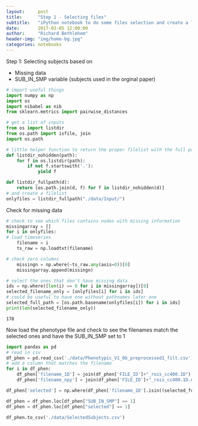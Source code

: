 ```yaml
---
layout:     post
title:      "Step 1 - Selecting files"
subtitle:   "iPython notebook to do some files selection and create a list of selected datasets"
date:       2017-03-05 12:00:00
author:     "Richard Bethlehem"
header-img: "img/home-bg.jpg"
categories: notebooks
---
```


Step 1: Selecting subjects based on
- Missing data
- SUB_IN_SMP variable (subjects used in the orginal paper)


```python
# import useful things
import numpy as np
import os
import nibabel as nib
from sklearn.metrics import pairwise_distances

# get a list of inputs
from os import listdir
from os.path import isfile, join
import os.path

# little helper function to return the proper filelist with the full path but that skips hidden files
def listdir_nohidden(path):
    for f in os.listdir(path):
        if not f.startswith('.'):
            yield f

def listdir_fullpath(d):
    return [os.path.join(d, f) for f in listdir_nohidden(d)]
# and create a filelist
onlyfiles = listdir_fullpath("./data/Input/")
```

Check for missing data


```python
# check to see which files contains nodes with missing information
missingarray = []
for i in onlyfiles:
# load timeseries
    filename = i
    ts_raw = np.loadtxt(filename)

# check zero columns
    missingn = np.where(~ts_raw.any(axis=0))[0]
    missingarray.append(missingn)

# select the ones that don't have missing data
ids = np.where([len(i) == 0 for i in missingarray])[0]
selected_filename_only = [onlyfiles[i] for i in ids]
# could be useful to have one without pathnames later one
selected_full_path = [os.path.basename(onlyfiles[i]) for i in ids]
print(len(selected_filename_only))
```

    178


Now load the phenotype file and check to see the filenames match the selected ones and have the SUB_IN_SMP set to 1


```python
import pandas as pd
# read in csv
df_phen = pd.read_csv('./data/Phenotypic_V1_0b_preprocessed1_filt.csv')
# add a column that matches the filename
for i in df_phen:
    df_phen['filename_1D'] = join(df_phen['FILE_ID']+"_rois_cc400.1D")
    df_phen['filename_npy'] = join(df_phen['FILE_ID']+"_rois_cc400.1D.npy")

df_phen['selected'] = np.where(df_phen['filename_1D'].isin((selected_full_path)), 1, 0 )

df_phen = df_phen.loc[df_phen["SUB_IN_SMP"] == 1]    
df_phen = df_phen.loc[df_phen["selected"] == 1]    

df_phen.to_csv('./data/SelectedSubjects.csv')
```


```python

```
